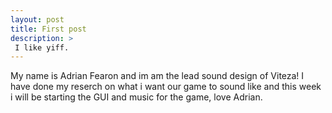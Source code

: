 ```yaml
---
layout: post
title: First post
description: >
 I like yiff.
---
```


My name is Adrian Fearon and im am the lead sound design of Viteza!
I have done my reserch on what i want our game to sound like and this week i will be 
starting the GUI and music for the game, love Adrian.
